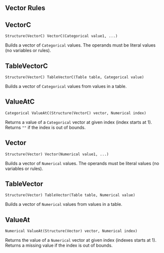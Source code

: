 ## Vector Rules

## VectorC

```kdic-api-docs
Structure(VectorC) VectorC(Categorical value1, ...)
```

Builds a vector of `Categorical` values. The operands must be literal values (no variables or
rules).

## TableVectorC

```kdic-api-docs
Structure(VectorC) TableVectorC(Table table, Categorical value)
```

Builds a vector of `Categorical` values from values in a table.

## ValueAtC

```kdic-api-docs
Categorical ValueAtC(Structure(VectorC) vector, Numerical index)
```

Returns a value of a `Categorical` vector at given index (index starts at 1). Returns `""` if the
index is out of bounds.

## Vector

```kdic-api-docs
Structure(Vector) Vector(Numerical value1, ...)
```

Builds a vector of `Numerical` values. The operands must be literal values (no variables or rules).

## TableVector

```kdic-api-docs
Structure(Vector) TableVector(Table table, Numerical value)
```

Builds a vector of `Numerical` values from values in a table.

## ValueAt

```kdic-api-docs
Numerical ValueAt(Structure(Vector) vector, Numerical index)
```

Returns the value of a `Numerical` vector at given index (indexes starts at 1). Returns a missing
value if the index is out of bounds.
